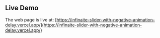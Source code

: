 ## Live Demo
The web page is live at: [https://infinaite-slider-with-negative-animation-delay.vercel.app/](https://infinaite-slider-with-negative-animation-delay.vercel.app/)
